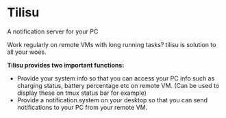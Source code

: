 # Tilisu
A notification server for your PC


Work regularly on remote VMs with long running tasks? tilisu is solution to all your woes.

**Tilisu provides two important functions:**
* Provide your system info so that you can access your PC info such as charging status, battery percentage etc on remote VM. 
(Can be used to display these on tmux status bar for example)
* Provide a notification system on your desktop so that you can send notifications to your PC from your remote VM.


